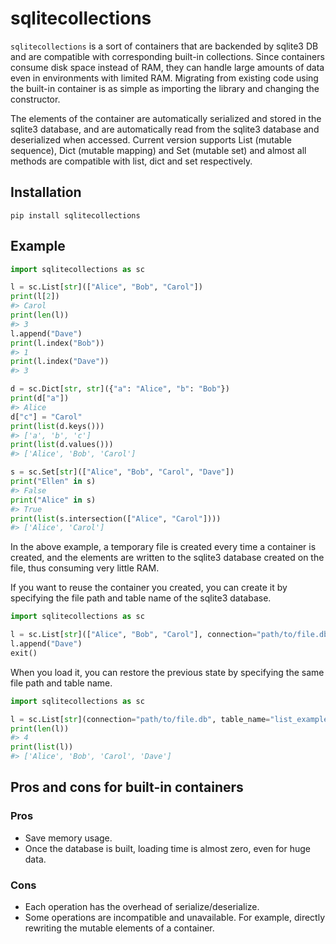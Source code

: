 # sqlitecollections

`sqlitecollections` is a sort of containers that are backended by sqlite3 DB and are compatible with corresponding built-in collections. Since containers consume disk space instead of RAM, they can handle large amounts of data even in environments with limited RAM. Migrating from existing code using the built-in container is as simple as importing the library and changing the constructor.

The elements of the container are automatically serialized and stored in the sqlite3 database, and are automatically read from the sqlite3 database and deserialized when accessed. Current version supports List (mutable sequence), Dict (mutable mapping) and Set (mutable set) and almost all methods are compatible with list, dict and set respectively.

## Installation

```shell
pip install sqlitecollections
```

## Example

```python
import sqlitecollections as sc

l = sc.List[str](["Alice", "Bob", "Carol"])
print(l[2])
#> Carol
print(len(l))
#> 3
l.append("Dave")
print(l.index("Bob"))
#> 1
print(l.index("Dave"))
#> 3

d = sc.Dict[str, str]({"a": "Alice", "b": "Bob"})
print(d["a"])
#> Alice
d["c"] = "Carol"
print(list(d.keys()))
#> ['a', 'b', 'c']
print(list(d.values()))
#> ['Alice', 'Bob', 'Carol']

s = sc.Set[str](["Alice", "Bob", "Carol", "Dave"])
print("Ellen" in s)
#> False
print("Alice" in s)
#> True
print(list(s.intersection(["Alice", "Carol"])))
#> ['Alice', 'Carol']
```

In the above example, a temporary file is created every time a container is created, and the elements are written to the sqlite3 database created on the file, thus consuming very little RAM.

If you want to reuse the container you created, you can create it by specifying the file path and table name of the sqlite3 database.

```python
import sqlitecollections as sc

l = sc.List[str](["Alice", "Bob", "Carol"], connection="path/to/file.db", table_name="list_example")
l.append("Dave")
exit()
```

When you load it, you can restore the previous state by specifying the same file path and table name.

```python
import sqlitecollections as sc

l = sc.List[str](connection="path/to/file.db", table_name="list_example")
print(len(l))
#> 4
print(list(l))
#> ['Alice', 'Bob', 'Carol', 'Dave']
```

## Pros and cons for built-in containers

### Pros

- Save memory usage.
- Once the database is built, loading time is almost zero, even for huge data.

### Cons

- Each operation has the overhead of serialize/deserialize.
- Some operations are incompatible and unavailable. For example, directly rewriting the mutable elements of a container.
